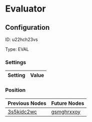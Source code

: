 # Evaluator
## Configuration
ID:  u22hch23vs

Type: EVAL 


### Settings
| Setting | Value  |
| :------------------------ | ---------------------------------------- |
 




### Position
| Previous Nodes | Future Nodes |
| :------------- | ------------ |
| [3s5kidc2wc](./3s5kidc2wc.md) | [gsmghrxxoy](./gsmghrxxoy.md) |
